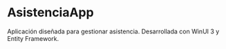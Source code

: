 # AsistenciaApp
Aplicación diseñada para gestionar asistencia.
Desarrollada con WinUI 3 y Entity Framework.
